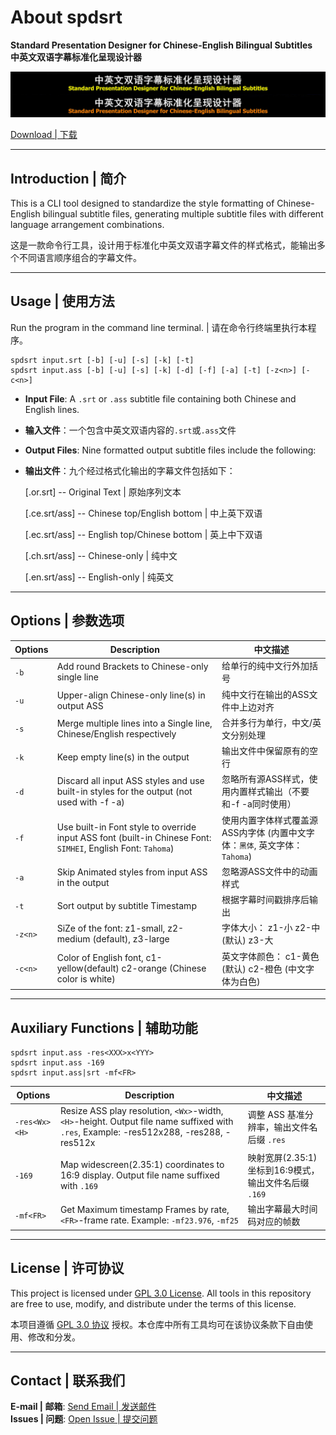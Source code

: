 # About spdsrt

**Standard Presentation Designer for Chinese-English Bilingual Subtitles**  
**中英文双语字幕标准化呈现设计器**

![SPDSRT示例图](spdsrt_samp.jpg)

[Download | 下载](../Release/spdsrt.exe?raw=true)

---

## Introduction | 简介

This is a CLI tool designed to standardize the style formatting of Chinese-English bilingual subtitle files, generating multiple subtitle files with different language arrangement combinations.

这是一款命令行工具，设计用于标准化中英文双语字幕文件的样式格式，能输出多个不同语言顺序组合的字幕文件。

---

## Usage | 使用方法

Run the program in the command line terminal. | 请在命令行终端里执行本程序。

```
spdsrt input.srt [-b] [-u] [-s] [-k] [-t]
spdsrt input.ass [-b] [-u] [-s] [-k] [-d] [-f] [-a] [-t] [-z<n>] [-c<n>]
```

- **Input File**: A `.srt` or `.ass` subtitle file containing both Chinese and English lines.
- **输入文件**：一个包含中英文双语内容的`.srt`或`.ass`文件
- **Output Files**: Nine formatted output subtitle files include the following:
- **输出文件**：九个经过格式化输出的字幕文件包括如下：

    [.or.srt] -- Original Text | 原始序列文本

    [.ce.srt/ass] -- Chinese top/English bottom | 中上英下双语

    [.ec.srt/ass] -- English top/Chinese bottom | 英上中下双语

    [.ch.srt/ass] -- Chinese-only | 纯中文

    [.en.srt/ass] -- English-only | 纯英文

---

## Options | 参数选项

| Options | Description | 中文描述 |
|---------|------------|--------------|
| `-b` | Add round Brackets to Chinese-only single line | 给单行的纯中文行外加括号 |
| `-u` | Upper-align Chinese-only line(s) in output ASS | 纯中文行在输出的ASS文件中上边对齐 |
| `-s` | Merge multiple lines into a Single line, Chinese/English respectively | 合并多行为单行，中文/英文分别处理 |
| `-k` | Keep empty line(s) in the output | 输出文件中保留原有的空行 |
| `-d` | Discard all input ASS styles and use built-in styles for the output (not used with -f -a) | 忽略所有源ASS样式，使用内置样式输出（不要和-f -a同时使用） |
| `-f` | Use built-in Font style to override input ASS font (built-in Chinese Font: `SIMHEI`, English Font: `Tahoma`) | 使用内置字体样式覆盖源ASS内字体 (内置中文字体：`黑体`, 英文字体：`Tahoma`) |
| `-a` | Skip Animated styles from input ASS in the output | 忽略源ASS文件中的动画样式 |
| `-t` | Sort output by subtitle Timestamp | 根据字幕时间戳排序后输出 |
| `-z<n>` | SiZe of the font: z1-small, z2-medium (default), z3-large | 字体大小： z1-小 z2-中(默认) z3-大 |
| `-c<n>` | Color of English font, c1-yellow(default) c2-orange (Chinese color is white) | 英文字体颜色： c1-黄色(默认) c2-橙色 (中文字体为白色) |

---

## Auxiliary Functions | 辅助功能

```
spdsrt input.ass -res<XXX>x<YYY>
spdsrt input.ass -169
spdsrt input.ass|srt -mf<FR>
```

| Options | Description | 中文描述 |
|---------|------------|--------------|
| `-res<Wx><H>` | Resize ASS play resolution, `<Wx>`-width, `<H>`-height. Output file name suffixed with `.res`, Example: -res512x288, -res288, -res512x | 调整 ASS 基准分辨率，输出文件名后缀 `.res` |
| `-169` | Map widescreen(2.35:1) coordinates to 16:9 display. Output file name suffixed with `.169` | 映射宽屏(2.35:1)坐标到16:9模式，输出文件名后缀 `.169` |
| `-mf<FR>` | Get Maximum timestamp Frames by rate, `<FR>`-frame rate. Example: `-mf23.976`, `-mf25` | 输出字幕最大时间码对应的帧数 |

---

## License | 许可协议
This project is licensed under [GPL 3.0 License](../LICENSE.txt). All tools in this repository are free to use, modify, and distribute under the terms of this license.

本项目遵循 [GPL 3.0 协议](../LICENSE.txt) 授权。本仓库中所有工具均可在该协议条款下自由使用、修改和分发。

---

## Contact | 联系我们
**E-mail | 邮箱**: [Send Email | 发送邮件](mailto:newxhbl@hotmail.com?subject=[ToolApps-VS]%20Inquiry)  
**Issues | 问题**: [Open Issue | 提交问题](../../../issues)  

